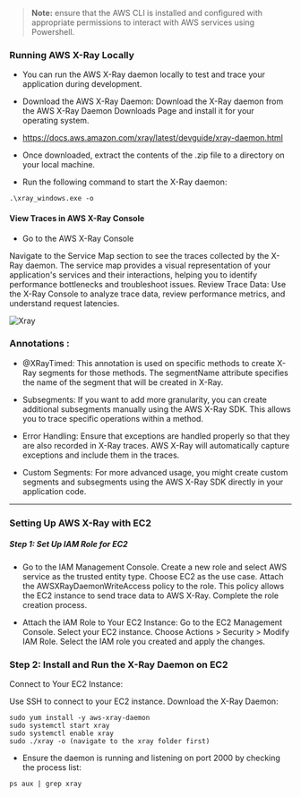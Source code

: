 > **Note:** ensure that the AWS CLI is installed and configured with appropriate permissions to interact with AWS services using Powershell.

### Running AWS X-Ray Locally

* You can run the AWS X-Ray daemon locally to test and trace your application during development.

* Download the AWS X-Ray Daemon:
Download the X-Ray daemon from the AWS X-Ray Daemon Downloads Page and install it for your operating system.
* https://docs.aws.amazon.com/xray/latest/devguide/xray-daemon.html
* Once downloaded, extract the contents of the .zip file to a directory on your local machine.  
* Run the following command to start the X-Ray daemon:

```
.\xray_windows.exe -o
```

#### View Traces in AWS X-Ray Console

* Go to the AWS X-Ray Console

Navigate to the Service Map section to see the traces collected by the X-Ray daemon.
The service map provides a visual representation of your application's services and their interactions, helping you to identify performance bottlenecks and troubleshoot issues.
Review Trace Data:
Use the X-Ray Console to analyze trace data, review performance metrics, and understand request latencies.

![Xray](https://github.com/Distansakademin/cloudutveckling-spring-Arinsz/blob/main/src/main/resources/static/images/Github%20presentation%20Images/Xray.jpg)


### Annotations :

* @XRayTimed: This annotation is used on specific methods to create X-Ray segments for those methods. The segmentName attribute specifies the name of the segment that will be created in X-Ray. 

* Subsegments: If you want to add more granularity, you can create additional subsegments manually using the AWS X-Ray SDK. This allows you to trace specific operations within a method.

* Error Handling: Ensure that exceptions are handled properly so that they are also recorded in X-Ray traces. AWS X-Ray will automatically capture exceptions and include them in the traces.

* Custom Segments: For more advanced usage, you might create custom segments and subsegments using the AWS X-Ray SDK directly in your application code.

---

### Setting Up AWS X-Ray with EC2

##### Step 1: Set Up IAM Role for EC2


* Go to the IAM Management Console.
Create a new role and select AWS service as the trusted entity type.
Choose EC2 as the use case.
Attach the AWSXRayDaemonWriteAccess policy to the role. This policy allows the EC2 instance to send trace data to AWS X-Ray.
Complete the role creation process.




* Attach the IAM Role to Your EC2 Instance:
Go to the EC2 Management Console. Select your EC2 instance.
Choose Actions > Security > Modify IAM Role.
Select the IAM role you created and apply the changes. 


### Step 2: Install and Run the X-Ray Daemon on EC2
Connect to Your EC2 Instance:

Use SSH to connect to your EC2 instance.
Download the X-Ray Daemon:

```
sudo yum install -y aws-xray-daemon
sudo systemctl start xray
sudo systemctl enable xray
sudo ./xray -o (navigate to the xray folder first) 
```

* Ensure the daemon is running and listening on port 2000 by checking the process list:

```
ps aux | grep xray
```